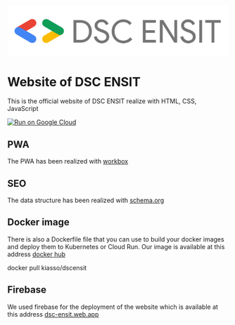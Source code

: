 ![DSC ENSIT Logo](public/images/DSC_ENSIT_Logo.png)

# Website of DSC ENSIT
This is the official website of DSC ENSIT realize with HTML, CSS, JavaScript

[![Run on Google Cloud](https://storage.googleapis.com/cloudrun/button.svg)](https://console.cloud.google.com/cloudshell/editor?shellonly=true&cloudshell_image=gcr.io/alc4-challenge-257022/button&cloudshell_git_repo=https://github.com/EZFRICA/dscensitproject.git)


## PWA
The PWA has been realized with [workbox](https://developers.google.com/web/tools/workbox)

## SEO 
The data structure has been realized with  [schema.org](http://schema.org) 

## Docker image
There is also a Dockerfile file that you can use to build your docker images and deploy them to Kubernetes or Cloud Run. Our image is available at this address [docker hub](https://hub.docker.com/r/kiasso/dscensit)

docker pull kiasso/dscensit

## Firebase 

We used firebase for the deployment of the website which is available at this address [dsc-ensit.web.app](https://dsc-ensit.web.app/)
